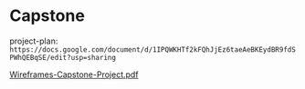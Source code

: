 # Capstone
project-plan: `https://docs.google.com/document/d/1IPQWKHTf2kFQhJjEz6taeAeBKEydBR9fdSPWhQEBqSE/edit?usp=sharing`

[Wireframes-Capstone-Project.pdf](https://github.com/user-attachments/files/15962258/Wireframes-Capstone-Project.pdf)


